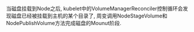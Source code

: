 当磁盘挂载到Node之后, kubelet中的VolumeManagerReconciler控制循环会发现磁盘已经被挂载到主机的某个目录了,  周变调用NodeStageVolume和NodePublishVolume方法完成磁盘的Mounut阶段.